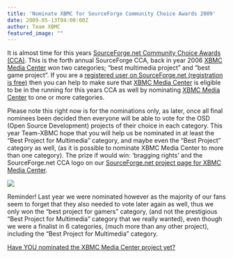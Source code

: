 ```yaml
---
title: 'Nominate XBMC for SourceForge Community Choice Awards 2009'
date: 2009-05-13T04:00:00Z
author: Team XBMC
featured_image: ""
---
```

It is almost time for this years [SourceForge.net Community Choice Awards (CCA)](https://sourceforge.net/community/cca09). This is the forth annual SourceForge CCA, back in year 2006 [XBMC Media Center](https://sourceforge.net/projects/xbmc/) won two categories; “best multimedia project” and “best game project”. If you are a [registered user on SourceForge.net (registration is free)](https://sourceforge.net/user/registration) then you can help to make sure that [XBMC Media Center](https://sourceforge.net/projects/xbmc/) is eligible to be in the running for this years CCA as well by nominating [XBMC Media Center](https://sourceforge.net/projects/xbmc/) to one or more categories.

 Please note this right now is for the nominations only, as later, once all final nominees been decided then everyone will be able to vote for the OSD (Open Source Development) projects of their choice in each category. This year Team-XBMC hope that you will help us be nominated in at least the “Best Project for Multimedia” category, and maybe even the “Best Project” category as well, (as it is possible to nominate XBMC Media Center to more than one category). The prize if would win: ‘bragging rights’ and the SourceForge.net CCA logo on our [SourceForge.net project page for XBMC Media Center](https://sourceforge.net/projects/xbmc/).

 [![](/sites/default/files/uploads/cca_nominate.png)](https://sourceforge.net/community/cca09/nominate/?project_name=XBMC%20Media%20Center&amp;project_url=http://xbmc.org/)

 Reminder! Last year we were nominated however as the majority of our fans seem to forget that they also needed to vote later again as well, thus we only won the “best project for gamers” category, (and not the prestigious “Best Project for Multimedia” category that we really wanted), even though we were a finalist in 6 categories, (much more than any other project), including the “Best Project for Multimedia” category.

 [Have YOU nominated the XBMC Media Center project yet?](https://sourceforge.net/community/cca09/nominate/?project_name=XBMC%20Media%20Center&amp;project_url=http://xbmc.org/)

 